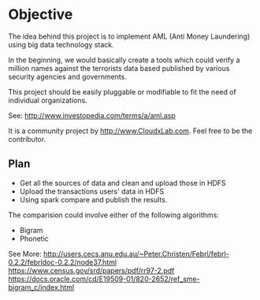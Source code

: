 # Objective

The idea behind this project is to implement AML (Anti Money Laundering) using big data technology stack.

In the beginning, we would basically create a tools which could verify a million names against the terrorists data based published by various security agencies and governments.

This project should be easily pluggable or modifiable to fit the need of individual organizations.

See:
http://www.investopedia.com/terms/a/aml.asp

It is a community project by http://www.CloudxLab.com. Feel free to be the contributor.

## Plan

+ Get all the sources of data and clean and upload those in HDFS
+ Upload the transactions users' data in HDFS
+ Using spark compare and publish the results.

The comparision could involve either of the following algorithms:
+ Bigram
+ Phonetic

See More:
http://users.cecs.anu.edu.au/~Peter.Christen/Febrl/febrl-0.2.2/febrldoc-0.2.2/node37.html
https://www.census.gov/srd/papers/pdf/rr97-2.pdf
https://docs.oracle.com/cd/E19509-01/820-2652/ref_sme-bigram_c/index.html


